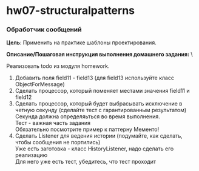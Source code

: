 # hw07-structuralpatterns

### Обработчик сообщений

**Цель**: Применить на практике шаблоны проектирования.

**Описание/Пошаговая инструкция выполнения домашнего задания:** \

Реализовать todo из модуля homework.
1. Добавить поля field11 - field13 (для field13 используйте класс ObjectForMessage)
2. Сделать процессор, который поменяет местами значения field11 и field12
3. Сделать процессор, который будет выбрасывать исключение в четную секунду (сделайте тест с гарантированным результатом) \
   Секунда должна определяьться во время выполнения. \
   Тест - важная часть задания \
   Обязательно посмотрите пример к паттерну Мементо!
4. Сделать Listener для ведения истории (подумайте, как сделать, чтобы сообщения не портились) \
   Уже есть заготовка - класс HistoryListener, надо сделать его реализацию \
   Для него уже есть тест, убедитесь, что тест проходит